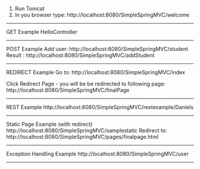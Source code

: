 1. Run Tomcat
2. In you browser type: http://localhost:8080/SimpleSpringMVC/welcome

-----------------

GET Example
HelloController

-----------------

POST Example
Add user: http://localhost:8080/SimpleSpringMVC/student
Result  : http://localhost:8080/SimpleSpringMVC/addStudent


-----------------

REDIRECT Example
Go to: http://localhost:8080/SimpleSpringMVC/index

Click Redirect Page - you will be be redirected to following page:
http://localhost:8080/SimpleSpringMVC/finalPage

----------------

REST Example
http://localhost:8080/SimpleSpringMVC/restexample/Daniels

----------------

Static Page Example (with redirect)
http://localhost:8080/SimpleSpringMVC/samplestatic
Redirect to:
http://localhost:8080/SimpleSpringMVC/pages/finalpage.html

----------------

Exception Handling Example
http://localhost:8080/SimpleSpringMVC/user

----------------





